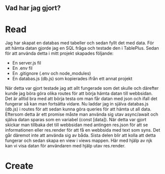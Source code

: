 ## Vad har jag gjort?

# Read

Jag har skapat en databas med tabeller och sedan fyllt det med data. För att hämta datan gjorde jag en SQL fråga och testade den i TablePlus. Sedan för att använda detta i mitt projekt skapades följande:

* En server.js fil
* En .env fil
* En .gitignore (.env och node_modules)
* En databas.js (db.js) som kopierades ifrån ett annat projekt

När detta var gjort testade jag att allt fungerade som det skulle och därefter kunde jag böra göra olika routes för att börja hämta datan till webbsidan. Det är alltid bra med att börja testa om man får datan med json och ifall det fungerar så kan man fortsätta vidare. Nu laddar jag in själva databas.js (db.js) i routes för att sedan kunna göra queries för att hämta ut all data. Eftersom detta är ett promise måste man använda sig utav async/await och själva datan sparas som en variabel (const [data]). När detta var gjort skickar man tillbaka det till webbsidan med antingen res.json för att se informationen eller res.render för att få en webbsida med text som syns. Det går däremot inte att använda sig av båda. Sista delen blir att kolla att detta fungerar och sedan skapa en view i views mappen. Här med hjälp av njk kan vi visa datan för användaren med hjälp utav res.render.

# Create
